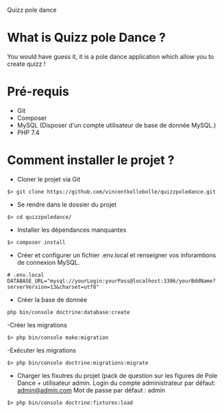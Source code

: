 Quizz pole dance 


What is Quizz pole Dance ? 
===
You would have guess it, it is a pole dance application which allow you to create quizz ! 

Pré-requis 
===
- Git 
- Composer
- MySQL (Disposer d'un compte utilisateur de base de donnée MySQL.)
- PHP 7.4


Comment installer le projet ? 
====
- Cloner le projet via Git 
```
$> git clone https://github.com/vincentkollebolle/quizzpoledance.git
```
- Se rendre dans le dossier du projet 
```
$> cd quizzpoledance/
```
- Installer les dépendances manquantes 
```
$> composer install
```
- Créer et configurer un fichier .env.local et renseigner vos inforamtions de connexion MySQL. 
```
# .env.local
DATABASE_URL="mysql://yourLogin:yourPass@localhost:3306/yourBddName?serverVersion=13&charset=utf8"
```
- Créer la base de donnée
```
php bin/console doctrine:database:create
```

-Créer les migrations 
```
$> php bin/console make:migration
```
-Exécuter les migrations
```
$> php bin/console doctrine:migrations:migrate
```

- Charger les fixutres du projet (pack de question sur les figures de Pole Dance + utilisateur admin.
Login du compte administrateur par défaut: admin@admin.com
Mot de passe par défaut : admin 
```
$> php bin/console doctrine:fixtures:load
```

